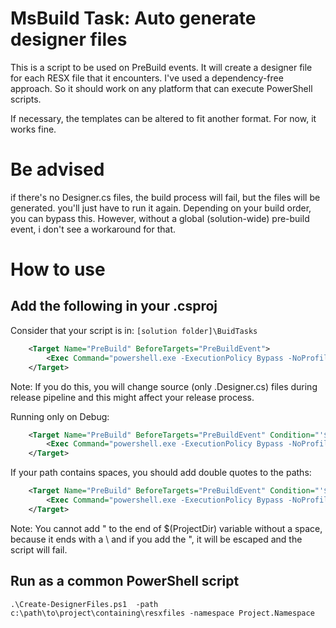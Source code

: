 # MsBuild Task: Auto generate designer files
This is a script to be used on PreBuild events. It will create a designer file for each RESX file that it encounters.
I've used a dependency-free approach. So it should work on any platform that can execute PowerShell scripts.

If necessary, the templates can be altered to fit another format. For now, it works fine.

# Be advised
if there's no Designer.cs files, the build process will fail, but the files will be generated. you'll just have to run it again.
Depending on your build order, you can bypass this. However, without a global (solution-wide) pre-build event, i don't see a workaround for that.

# How to use
## Add the following in your .csproj
Consider that your script is in: ```[solution folder]\BuidTasks```
```xml
    <Target Name="PreBuild" BeforeTargets="PreBuildEvent">        
        <Exec Command="powershell.exe -ExecutionPolicy Bypass -NoProfile -NonInteractive -File ..\BuildTasks\Create-DesignerFiles.ps1  -path $(ProjectDir) -namespace Project.Namespace -backup" />
    </Target>
```
Note: If you do this, you will change source (only .Designer.cs) files during release pipeline and this might affect your release process.

Running only on Debug:
```xml
    <Target Name="PreBuild" BeforeTargets="PreBuildEvent" Condition="'$(Configuration)'=='Debug'">
        <Exec Command="powershell.exe -ExecutionPolicy Bypass -NoProfile -NonInteractive -File ..\BuildTasks\Create-DesignerFiles.ps1  -path $(ProjectDir) -namespace Project.Namespace -backup" />
    </Target>
```

If your path contains spaces, you should add double quotes to the paths:
```xml
    <Target Name="PreBuild" BeforeTargets="PreBuildEvent" Condition="'$(Configuration)'=='Debug'">
        <Exec Command="powershell.exe -ExecutionPolicy Bypass -NoProfile -NonInteractive -File &quot;..\BuildTasks\Create-DesignerFiles.ps1&quot;  -path &quot; $(ProjectDir) &quot; -namespace Project.Namespace -backup" />
    </Target>
```
Note: You cannot add &quot; to the end of $(ProjectDir) variable without a space, because it ends with a \ and if you add the ", it will be escaped and the script will fail.

## Run as a common PowerShell script
```shell
.\Create-DesignerFiles.ps1  -path c:\path\to\project\containing\resxfiles -namespace Project.Namespace 
```
